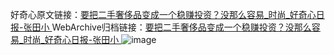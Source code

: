 好奇心原文链接：[要把二手奢侈品变成一个稳赚投资？没那么容易_时尚_好奇心日报-张田小 ](https://www.qdaily.com/articles/10634.html)
WebArchive归档链接：[要把二手奢侈品变成一个稳赚投资？没那么容易_时尚_好奇心日报-张田小 ](http://web.archive.org/web/20190623161211/https://www.qdaily.com/articles/10634.html)
![image](http://ww3.sinaimg.cn/large/007d5XDply1g3w3n5wz2ej30u03nhhdt)